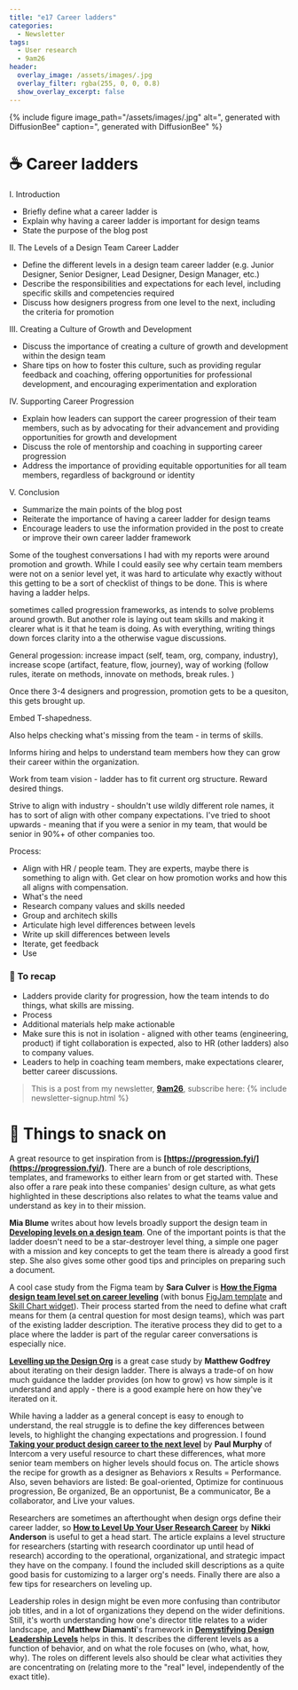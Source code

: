 ```yaml
---
title: "e17 Career ladders"
categories:
  - Newsletter
tags:
  - User research
  - 9am26
header:
  overlay_image: /assets/images/.jpg
  overlay_filter: rgba(255, 0, 0, 0.8)
  show_overlay_excerpt: false
---
```


{% include figure image_path="/assets/images/.jpg" alt=", generated with DiffusionBee" caption=", generated with DiffusionBee" %}

# ☕ Career ladders

I. Introduction

* Briefly define what a career ladder is
* Explain why having a career ladder is important for design teams
* State the purpose of the blog post

II. The Levels of a Design Team Career Ladder

* Define the different levels in a design team career ladder (e.g. Junior Designer, Senior Designer, Lead Designer, Design Manager, etc.)
* Describe the responsibilities and expectations for each level, including specific skills and competencies required
* Discuss how designers progress from one level to the next, including the criteria for promotion

III. Creating a Culture of Growth and Development

* Discuss the importance of creating a culture of growth and development within the design team
* Share tips on how to foster this culture, such as providing regular feedback and coaching, offering opportunities for professional development, and encouraging experimentation and exploration

IV. Supporting Career Progression

* Explain how leaders can support the career progression of their team members, such as by advocating for their advancement and providing opportunities for growth and development
* Discuss the role of mentorship and coaching in supporting career progression
* Address the importance of providing equitable opportunities for all team members, regardless of background or identity

V. Conclusion

* Summarize the main points of the blog post
* Reiterate the importance of having a career ladder for design teams
* Encourage leaders to use the information provided in the post to create or improve their own career ladder framework


Some of the toughest conversations I had with my reports were around promotion and growth. While I could easily see why certain team members were not on a senior level yet, it was hard to articulate why exactly without this getting to be a sort of checklist of things to be done. This is where having a ladder helps.

sometimes called progression frameworks, as intends to solve problems around growth. But another role is laying out team skills and making it clearer what is it that he team is doing. As with everything, writing things down forces clarity into a the otherwise vague discussions.

General progession: increase impact (self, team, org, company, industry), increase scope (artifact, feature, flow, journey), way of working (follow rules, iterate on methods, innovate on methods, break rules. )

Once there 3-4 designers and progression, promotion gets to be a quesiton, this gets brought up.

Embed T-shapedness.

Also helps checking what's missing from the team - in terms of skills.

Informs hiring and helps to understand team members how they can grow their career within the organization.

Work from team vision - ladder has to fit current org structure. Reward desired things.

Strive to align with industry - shouldn't use wildly different role names, it has to sort of align with other company expectations. I've tried to shoot upwards - meaning that if you were a senior in my team, that would be senior in 90%+ of other companies too.

Process:
- Align with HR / people team. They are experts, maybe there is something to align with. Get clear on how promotion works and how this all aligns with compensation.
- What's the need 
- Research company values and skills needed
- Group and architech skills
- Articulate high level differences between levels
- Write up skill differences between levels
- Iterate, get feedback
- Use

### 🥤 To recap
- Ladders provide clarity for progression, how the team intends to do things, what skills are missing.
- Process
- Additional materials help make actionable
- Make sure this is not in isolation - aligned with other teams (engineering, product) if tight collaboration is expected, also to HR (other ladders) also to company values.
- Leaders to help in coaching team members, make expectations clearer, better career discussions.

> This is a post from my newsletter, **[9am26](https://polgarp.com/categories/newsletter/)**, subscribe here:
> {% include newsletter-signup.html %}

# 🍪 Things to snack on

A great resource to get inspiration from is **[https://progression.fyi/](https://progression.fyi/)**. There are a bunch of role descriptions, templates, and frameworks to either learn from or get started with. These also offer a rare peak into these companies' design culture, as what gets highlighted in these descriptions also relates to what the teams value and understand as key in to their mission.

**Mia Blume** writes about how levels broadly support the design team in **[Developing levels on a design team](https://blog.designdept.co/developing-levels-on-a-design-team-5f8df0e462b8)**. One of the important points is that the ladder doesn't need to be a star-destroyer level thing, a simple one pager with a mission and key concepts to get the team there is already a good first step. She also gives some other good tips and principles on preparing such a document.

A cool case study from the Figma team by **Sara Culver** is **[How the Figma design team level set on career leveling](https://www.figma.com/blog/figma-design-team-career-levels/)** (with bonus [FigJam template](https://www.figma.com/community/file/1220482745322443565) and [Skill Chart widget](https://www.figma.com/community/widget/1207836110040407856/Skills-Chart)). Their process started from the need to define what craft means for them (a central question for most design teams), which was part of the existing ladder description. The iterative process they did to get to a place where the ladder is part of the regular career conversations is especially nice.

**[Levelling up the Design Org](https://medium.com/ingeniouslysimple/levelling-up-the-design-org-b52f9e5080a)** is a great case study by **Matthew Godfrey** about iterating on their design ladder. There is always a trade-of on how much guidance the ladder provides (on how to grow) vs how simple is it understand and apply - there is a good example here on how they've iterated on it.

While having a ladder as a general concept is easy to enough to understand, the real struggle is to define the key differences between levels, to highlight the changing expectations and progression. I found **[Taking your product design career to the next level](https://www.intercom.com/blog/product-designer-career/)** by **Paul Murphy** of Intercom a very useful resource to chart these differences, what more senior team members on higher levels should focus on. The article shows the recipe for growth as a designer as Behaviors x Results = Performance. Also, seven behaviors are listed: Be goal-oriented, Optimize for continuous progression, Be organized, Be an opportunist, Be a communicator, Be a collaborator, and Live your values.

Researchers are sometimes an afterthought when design orgs define their career ladder, so **[How to Level Up Your User Research Career](https://dscout.com/people-nerds/user-research-career-growth)** by **Nikki Anderson** is useful to get a head start. The article explains a level structure for researchers (starting with research coordinator up until head of research) according to the operational, organizational, and strategic impact they have on the company. I found the included skill descriptions as a quite good basis for customizing to a larger org's needs. Finally there are also a few tips for researchers on leveling up.

Leadership roles in design might be even more confusing than contributor job titles, and in a lot of organizations they depend on the wider definitions. Still, it's worth understanding how one's director title relates to a wider landscape, and **Matthew Diamanti**'s framework in **[Demystifying Design Leadership Levels](https://blog.prototypr.io/demystifying-design-leadership-levels-64b25bbaea7e)** helps in this. It describes the different levels as a function of behavior, and on what the role focuses on (who, what, how, why). The roles on different levels also should be clear what activities they are concentrating on (relating more to the "real" level, independently of the exact title).